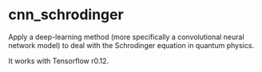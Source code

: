 # cnn_schrodinger
Apply a deep-learning method (more specifically a convolutional neural network model) to deal with the Schrodinger equation in quantum physics.

It works with Tensorflow r0.12.
